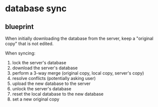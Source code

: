# database sync

## blueprint

When initially downloading the database from the server, keep a "original copy" that is not edited.

When syncing:
1. lock the server's database
2. download the server's database
3. perform a 3-way merge (original copy, local copy, server's copy)
4. resolve conflicts (potentially asking user)
5. upload the new database to the server
6. unlock the server's database
7. reset the local database to the new database
8. set a new original copy
